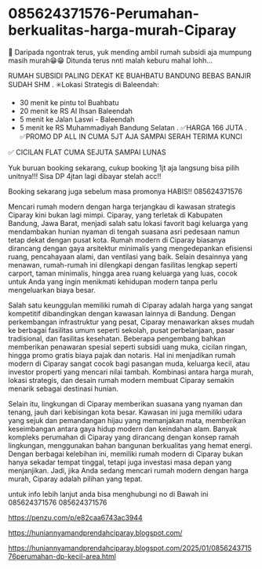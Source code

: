 # 085624371576-Perumahan-berkualitas-harga-murah-Ciparay
📢 Daripada ngontrak terus, yuk mending ambil rumah subsidi aja mumpung masih murah😁😁
Ditunda terus nnti malah keburu mahal lohh...

RUMAH SUBSIDI PALING DEKAT KE BUAHBATU BANDUNG BEBAS BANJIR SUDAH SHM
.
✳️Lokasi Strategis di Baleendah:
- 30 menit ke pintu tol Buahbatu
- 20 menit ke RS Al Ihsan Baleendah
- 5 menit ke Jalan Laswi - Baleendah
- 5 menit ke RS Muhammadiyah Bandung Selatan
.
✅HARGA 166 JUTA 
.
✅PROMO DP ALL IN CUMA 5JT AJA SAMPAI SERAH TERIMA KUNCI 

✅ CICILAN FLAT CUMA SEJUTA SAMPAI LUNAS

Yuk buruan booking sekarang, cukup booking 1jt aja langsung bisa pilih unitnya!!!
Sisa DP 4jtan lagi dibayar stelah acc!!

Booking sekarang juga sebelum masa promonya HABIS!!
085624371576

Mencari rumah modern dengan harga terjangkau di kawasan strategis Ciparay kini bukan lagi mimpi. Ciparay, yang terletak di Kabupaten Bandung, Jawa Barat, menjadi salah satu lokasi favorit bagi keluarga yang mendambakan hunian nyaman di tengah suasana asri pedesaan namun tetap dekat dengan pusat kota. Rumah modern di Ciparay biasanya dirancang dengan gaya arsitektur minimalis yang mengedepankan efisiensi ruang, pencahayaan alami, dan ventilasi yang baik. Selain desainnya yang menawan, rumah-rumah ini dilengkapi dengan fasilitas lengkap seperti carport, taman minimalis, hingga area ruang keluarga yang luas, cocok untuk Anda yang ingin menikmati kehidupan modern tanpa perlu mengeluarkan biaya besar.

Salah satu keunggulan memiliki rumah di Ciparay adalah harga yang sangat kompetitif dibandingkan dengan kawasan lainnya di Bandung. Dengan perkembangan infrastruktur yang pesat, Ciparay menawarkan akses mudah ke berbagai fasilitas umum seperti sekolah, pusat perbelanjaan, pasar tradisional, dan fasilitas kesehatan. Beberapa pengembang bahkan memberikan penawaran spesial seperti subsidi uang muka, cicilan ringan, hingga promo gratis biaya pajak dan notaris. Hal ini menjadikan rumah modern di Ciparay sangat cocok bagi pasangan muda, keluarga kecil, atau investor properti yang mencari nilai tambah. Kombinasi antara harga murah, lokasi strategis, dan desain rumah modern membuat Ciparay semakin menarik sebagai destinasi hunian.

Selain itu, lingkungan di Ciparay memberikan suasana yang nyaman dan tenang, jauh dari kebisingan kota besar. Kawasan ini juga memiliki udara yang sejuk dan pemandangan hijau yang memanjakan mata, memberikan keseimbangan antara gaya hidup modern dan keindahan alam. Banyak kompleks perumahan di Ciparay yang dirancang dengan konsep ramah lingkungan, menggunakan bahan bangunan berkualitas yang hemat energi. Dengan berbagai kelebihan ini, memiliki rumah modern di Ciparay bukan hanya sekadar tempat tinggal, tetapi juga investasi masa depan yang menjanjikan. Jadi, jika Anda sedang mencari rumah modern dengan harga murah, Ciparay adalah pilihan yang tepat.

untuk info lebih lanjut anda bisa menghubungi no di Bawah ini
085624371576
085624371576

https://penzu.com/p/e82caa6743ac3944

https://huniannyamandprendahciparay.blogspot.com/

https://huniannyamandprendahciparay.blogspot.com/2025/01/085624371576perumahan-dp-kecil-area.html
